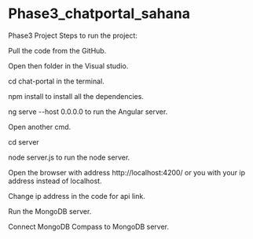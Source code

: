 # Phase3_chatportal_sahana
Phase3 Project
Steps to run the project: 

Pull the code from the GitHub. 

Open then folder in the Visual studio. 

cd chat-portal in the terminal.  

npm install to install all the dependencies. 

ng serve --host 0.0.0.0 to run the Angular server. 

Open another cmd. 

cd server 

node server.js to run the node server. 

Open the browser with address http://localhost:4200/ or you with your ip address instead of localhost. 

Change ip address in the code for api link. 

Run the MongoDB server. 

Connect MongoDB Compass to MongoDB server. 
